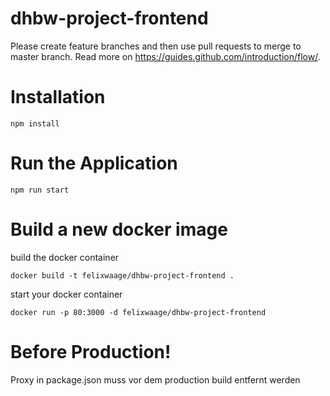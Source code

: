 # dhbw-project-frontend

Please create feature branches and then use pull requests to merge to master branch.
Read more on https://guides.github.com/introduction/flow/.

# Installation
```
npm install
```

# Run the Application
```
npm run start
```

# Build a new docker image

build the docker container
```
docker build -t felixwaage/dhbw-project-frontend .
```

start your docker container
```
docker run -p 80:3000 -d felixwaage/dhbw-project-frontend
```
# Before Production!

Proxy in package.json muss vor dem production build entfernt werden
